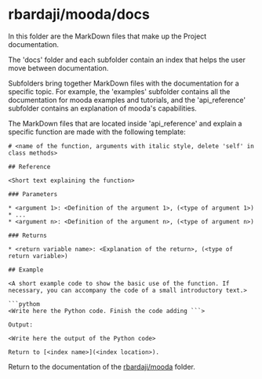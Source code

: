 # rbardaji/mooda/docs

In this folder are the MarkDown files that make up the Project documentation.

The 'docs' folder and each subfolder contain an index that helps the user move between documentation.

Subfolders bring together MarkDown files with the documentation for a specific topic. For example, the 'examples' subfolder contains all the documentation for mooda examples and tutorials, and the 'api_reference' subfolder contains an explanation of mooda's capabilities.

The MarkDown files that are located inside 'api_reference' and explain a specific function are made with the following template:

```
# <name of the function, arguments with italic style, delete 'self' in class methods>

## Reference

<Short text explaining the function>

### Parameters

* <argument 1>: <Definition of the argument 1>, (<type of argument 1>)
* ...
* <argument n>: <Definition of the argument n>, (<type of argument n>)

### Returns

* <return variable name>: <Explanation of the return>, (<type of return variable>)

## Example

<A short example code to show the basic use of the function. If necessary, you can accompany the code of a small introductory text.>

```pythom
<Write here the Python code. Finish the code adding ```>

Output:

<Write here the output of the Python code>

Return to [<index name>](<index location>).
```

Return to the documentation of the [rbardaji/mooda](rbardaji_mooda.md) folder.
